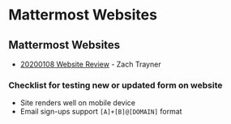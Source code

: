 # Mattermost Websites

## Mattermost Websites

* [20200108 Website Review](https://docs.google.com/presentation/d/1l9rhWVEz8JpAf9GWmE5-YtEMoUrs_pPcSuw5P-qVGxs/edit#slide=id.g56a58be8df_2_73) - Zach Trayner 

### Checklist for testing new or updated form on website

* Site renders well on mobile device
* Email sign-ups support `[A]+[B]@[DOMAIN]` format

